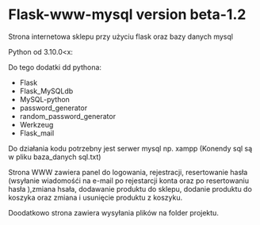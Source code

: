 # Flask-www-mysql version beta-1.2
Strona internetowa sklepu przy użyciu flask oraz bazy danych mysql

Python od 3.10.0<x:

Do tego dodatki dd pythona:
		<ul>
      <li>Flask</li>
      <li>Flask_MySQLdb</li>
      <li>MySQL-python</li>
      <li>password_generator</li>
      <li>random_password_generator</li>
      <li>Werkzeug</li>
      <li>Flask_mail</li>
	</ul>
	
Do działania kodu potrzebny jest serwer mysql np. xampp (Konendy sql są w pliku baza_danych sql.txt)

Strona WWW zawiera panel do logowania, rejestracji, resertowanie hasła (wsyłanie wiadomośći na e-mail po rejestarcji konta oraz po resertowaniu hasła ),zmiana hsała, dodawanie produktu do sklepu, dodanie produktu do koszyka oraz zmiana i usunięcie produktu z koszyku.

Doodatkowo strona zawiera wysyłania plików na folder projektu.

